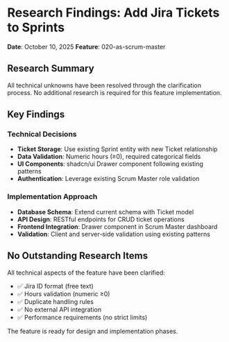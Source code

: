 # Research Findings: Add Jira Tickets to Sprints

**Date**: October 10, 2025
**Feature**: 020-as-scrum-master

## Research Summary

All technical unknowns have been resolved through the clarification process. No additional research is required for this feature implementation.

## Key Findings

### Technical Decisions
- **Ticket Storage**: Use existing Sprint entity with new Ticket relationship
- **Data Validation**: Numeric hours (≥0), required categorical fields
- **UI Components**: shadcn/ui Drawer component following existing patterns
- **Authentication**: Leverage existing Scrum Master role validation

### Implementation Approach
- **Database Schema**: Extend current schema with Ticket model
- **API Design**: RESTful endpoints for CRUD ticket operations
- **Frontend Integration**: Drawer component in Scrum Master dashboard
- **Validation**: Client and server-side validation using existing patterns

## No Outstanding Research Items

All technical aspects of the feature have been clarified:
- ✅ Jira ID format (free text)
- ✅ Hours validation (numeric ≥0)
- ✅ Duplicate handling rules
- ✅ No external API integration
- ✅ Performance requirements (no strict limits)

The feature is ready for design and implementation phases.